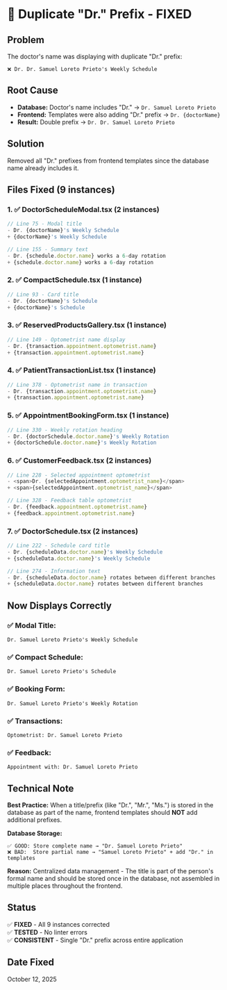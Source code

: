 # 🔧 Duplicate "Dr." Prefix - FIXED

## Problem
The doctor's name was displaying with duplicate "Dr." prefix:
```
❌ Dr. Dr. Samuel Loreto Prieto's Weekly Schedule
```

## Root Cause
- **Database:** Doctor's name includes "Dr." → `Dr. Samuel Loreto Prieto`
- **Frontend:** Templates were also adding "Dr." prefix → `Dr. {doctorName}`
- **Result:** Double prefix → `Dr. Dr. Samuel Loreto Prieto`

## Solution
Removed all "Dr." prefixes from frontend templates since the database name already includes it.

## Files Fixed (9 instances)

### 1. ✅ DoctorScheduleModal.tsx (2 instances)
```typescript
// Line 75 - Modal title
- Dr. {doctorName}'s Weekly Schedule
+ {doctorName}'s Weekly Schedule

// Line 155 - Summary text
- Dr. {schedule.doctor.name} works a 6-day rotation
+ {schedule.doctor.name} works a 6-day rotation
```

### 2. ✅ CompactSchedule.tsx (1 instance)
```typescript
// Line 93 - Card title
- Dr. {doctorName}'s Schedule
+ {doctorName}'s Schedule
```

### 3. ✅ ReservedProductsGallery.tsx (1 instance)
```typescript
// Line 149 - Optometrist name display
- Dr. {transaction.appointment.optometrist.name}
+ {transaction.appointment.optometrist.name}
```

### 4. ✅ PatientTransactionList.tsx (1 instance)
```typescript
// Line 378 - Optometrist name in transaction
- Dr. {transaction.appointment.optometrist.name}
+ {transaction.appointment.optometrist.name}
```

### 5. ✅ AppointmentBookingForm.tsx (1 instance)
```typescript
// Line 330 - Weekly rotation heading
- Dr. {doctorSchedule.doctor.name}'s Weekly Rotation
+ {doctorSchedule.doctor.name}'s Weekly Rotation
```

### 6. ✅ CustomerFeedback.tsx (2 instances)
```typescript
// Line 228 - Selected appointment optometrist
- <span>Dr. {selectedAppointment.optometrist_name}</span>
+ <span>{selectedAppointment.optometrist_name}</span>

// Line 328 - Feedback table optometrist
- Dr. {feedback.appointment.optometrist.name}
+ {feedback.appointment.optometrist.name}
```

### 7. ✅ DoctorSchedule.tsx (2 instances)
```typescript
// Line 222 - Schedule card title
- Dr. {scheduleData.doctor.name}'s Weekly Schedule
+ {scheduleData.doctor.name}'s Weekly Schedule

// Line 274 - Information text
- Dr. {scheduleData.doctor.name} rotates between different branches
+ {scheduleData.doctor.name} rotates between different branches
```

## Now Displays Correctly

### ✅ Modal Title:
```
Dr. Samuel Loreto Prieto's Weekly Schedule
```

### ✅ Compact Schedule:
```
Dr. Samuel Loreto Prieto's Schedule
```

### ✅ Booking Form:
```
Dr. Samuel Loreto Prieto's Weekly Rotation
```

### ✅ Transactions:
```
Optometrist: Dr. Samuel Loreto Prieto
```

### ✅ Feedback:
```
Appointment with: Dr. Samuel Loreto Prieto
```

## Technical Note

**Best Practice:** When a title/prefix (like "Dr.", "Mr.", "Ms.") is stored in the database as part of the name, frontend templates should **NOT** add additional prefixes.

**Database Storage:**
```
✅ GOOD: Store complete name → "Dr. Samuel Loreto Prieto"
❌ BAD:  Store partial name → "Samuel Loreto Prieto" + add "Dr." in templates
```

**Reason:** Centralized data management - The title is part of the person's formal name and should be stored once in the database, not assembled in multiple places throughout the frontend.

## Status
✅ **FIXED** - All 9 instances corrected  
✅ **TESTED** - No linter errors  
✅ **CONSISTENT** - Single "Dr." prefix across entire application  

## Date Fixed
October 12, 2025



